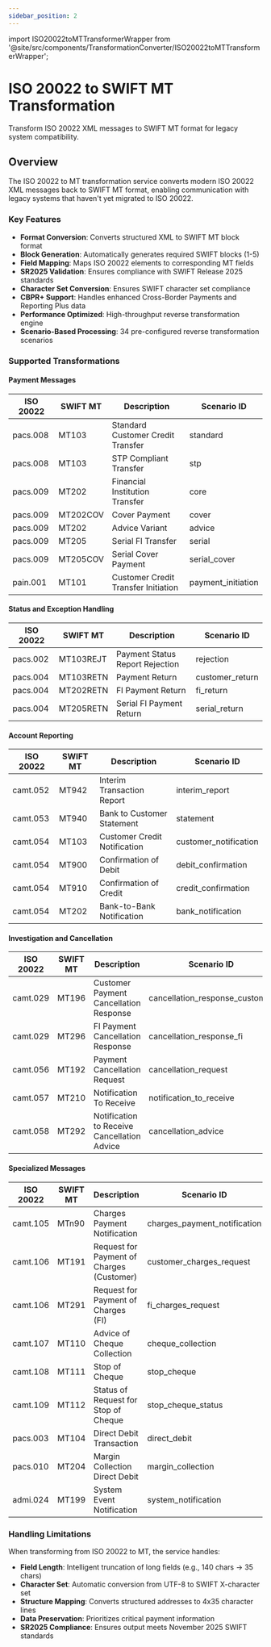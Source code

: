```yaml
---
sidebar_position: 2
---
```


import ISO20022toMTTransformerWrapper from '@site/src/components/TransformationConverter/ISO20022toMTTransformerWrapper';

# ISO 20022 to SWIFT MT Transformation

Transform ISO 20022 XML messages to SWIFT MT format for legacy system compatibility.

<ISO20022toMTTransformerWrapper />

## Overview

The ISO 20022 to MT transformation service converts modern ISO 20022 XML messages back to SWIFT MT format, enabling communication with legacy systems that haven't yet migrated to ISO 20022.

### Key Features

- **Format Conversion**: Converts structured XML to SWIFT MT block format
- **Block Generation**: Automatically generates required SWIFT blocks (1-5)
- **Field Mapping**: Maps ISO 20022 elements to corresponding MT fields
- **SR2025 Validation**: Ensures compliance with SWIFT Release 2025 standards
- **Character Set Conversion**: Ensures SWIFT character set compliance
- **CBPR+ Support**: Handles enhanced Cross-Border Payments and Reporting Plus data
- **Performance Optimized**: High-throughput reverse transformation engine
- **Scenario-Based Processing**: 34 pre-configured reverse transformation scenarios

### Supported Transformations

#### Payment Messages

| ISO 20022 | SWIFT MT | Description | Scenario ID |
|-----------|----------|-------------|-------------|
| pacs.008 | MT103 | Standard Customer Credit Transfer | standard |
| pacs.008 | MT103 | STP Compliant Transfer | stp |
| pacs.009 | MT202 | Financial Institution Transfer | core |
| pacs.009 | MT202COV | Cover Payment | cover |
| pacs.009 | MT202 | Advice Variant | advice |
| pacs.009 | MT205 | Serial FI Transfer | serial |
| pacs.009 | MT205COV | Serial Cover Payment | serial_cover |
| pain.001 | MT101 | Customer Credit Transfer Initiation | payment_initiation |

#### Status and Exception Handling

| ISO 20022 | SWIFT MT | Description | Scenario ID |
|-----------|----------|-------------|-------------|
| pacs.002 | MT103REJT | Payment Status Report Rejection | rejection |
| pacs.004 | MT103RETN | Payment Return | customer_return |
| pacs.004 | MT202RETN | FI Payment Return | fi_return |
| pacs.004 | MT205RETN | Serial FI Payment Return | serial_return |

#### Account Reporting

| ISO 20022 | SWIFT MT | Description | Scenario ID |
|-----------|----------|-------------|-------------|
| camt.052 | MT942 | Interim Transaction Report | interim_report |
| camt.053 | MT940 | Bank to Customer Statement | statement |
| camt.054 | MT103 | Customer Credit Notification | customer_notification |
| camt.054 | MT900 | Confirmation of Debit | debit_confirmation |
| camt.054 | MT910 | Confirmation of Credit | credit_confirmation |
| camt.054 | MT202 | Bank-to-Bank Notification | bank_notification |

#### Investigation and Cancellation

| ISO 20022 | SWIFT MT | Description | Scenario ID |
|-----------|----------|-------------|-------------|
| camt.029 | MT196 | Customer Payment Cancellation Response | cancellation_response_customer |
| camt.029 | MT296 | FI Payment Cancellation Response | cancellation_response_fi |
| camt.056 | MT192 | Payment Cancellation Request | cancellation_request |
| camt.057 | MT210 | Notification To Receive | notification_to_receive |
| camt.058 | MT292 | Notification to Receive Cancellation Advice | cancellation_advice |

#### Specialized Messages

| ISO 20022 | SWIFT MT | Description | Scenario ID |
|-----------|----------|-------------|-------------|
| camt.105 | MTn90 | Charges Payment Notification | charges_payment_notification |
| camt.106 | MT191 | Request for Payment of Charges (Customer) | customer_charges_request |
| camt.106 | MT291 | Request for Payment of Charges (FI) | fi_charges_request |
| camt.107 | MT110 | Advice of Cheque Collection | cheque_collection |
| camt.108 | MT111 | Stop of Cheque | stop_cheque |
| camt.109 | MT112 | Status of Request for Stop of Cheque | stop_cheque_status |
| pacs.003 | MT104 | Direct Debit Transaction | direct_debit |
| pacs.010 | MT204 | Margin Collection Direct Debit | margin_collection |
| admi.024 | MT199 | System Event Notification | system_notification |

### Handling Limitations

When transforming from ISO 20022 to MT, the service handles:

- **Field Length**: Intelligent truncation of long fields (e.g., 140 chars → 35 chars)
- **Character Set**: Automatic conversion from UTF-8 to SWIFT X-character set
- **Structure Mapping**: Converts structured addresses to 4x35 character lines
- **Data Preservation**: Prioritizes critical payment information
- **SR2025 Compliance**: Ensures output meets November 2025 SWIFT standards